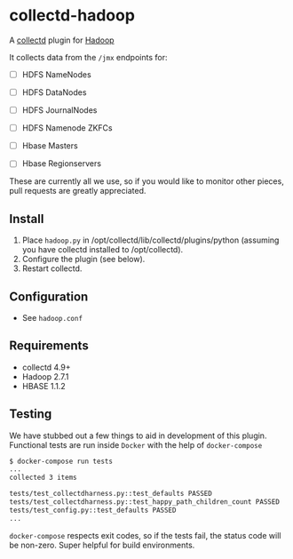 # collectd-hadoop

A [collectd](http://collectd.org) plugin for [Hadoop](https://hadoop.apache.org/)

It collects data from the `/jmx` endpoints for:

* [ ] HDFS NameNodes
* [ ] HDFS DataNodes
* [ ] HDFS JournalNodes
* [ ] HDFS Namenode ZKFCs

* [ ] Hbase Masters
* [ ] Hbase Regionservers

These are currently all we use, so if you would like to monitor other pieces, pull requests
are greatly appreciated.

## Install

1. Place `hadoop.py` in /opt/collectd/lib/collectd/plugins/python (assuming you have collectd installed to /opt/collectd).
2. Configure the plugin (see below).
3. Restart collectd.

Configuration
-------------
 * See `hadoop.conf`

Requirements
------------
 * collectd 4.9+
 * Hadoop 2.7.1
 * HBASE 1.1.2

## Testing

We have stubbed out a few things to aid in development of this plugin. Functional tests are run
inside `Docker` with the help of `docker-compose`

```bash
$ docker-compose run tests
...
collected 3 items

tests/test_collectdharness.py::test_defaults PASSED
tests/test_collectdharness.py::test_happy_path_children_count PASSED
tests/test_config.py::test_defaults PASSED
...
```

`docker-compose` respects exit codes, so if the tests fail, the status code will be non-zero. Super helpful for
build environments.
